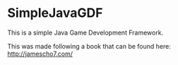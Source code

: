 # SimpleJavaGDF
This is a simple Java Game Development Framework.

This was made following a book that can be found here: http://jamescho7.com/
